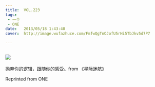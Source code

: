 ```yaml
---
title:	VOL.223
tags:
 - 一个
 - ONE
date:	2013/05/18 1:43:40
cover:	http://image.wufazhuce.com/FmfwQgTnOJofU5rHi5TbJkv5d7P7

---
```

![](http://image.wufazhuce.com/FmfwQgTnOJofU5rHi5TbJkv5d7P7)
---

抛弃你的逻辑，跟随你的感受。from 《星际迷航》
 
Reprinted from ONE
